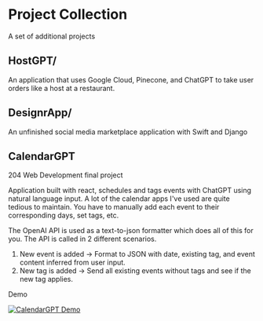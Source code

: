 # Project Collection

A set of additional projects  

## HostGPT/
An application that uses Google Cloud, Pinecone, and ChatGPT to take user orders like a host at a restaurant.

## DesignrApp/
An unfinished social media marketplace application with Swift and Django

## CalendarGPT
204 Web Development final project

Application built with react, schedules and tags events with ChatGPT using natural language input.
A lot of the calendar apps I've used are quite tedious to maintain. You have to manually add each event to their corresponding days, set tags, etc.

The OpenAI API is used as a text-to-json formatter which does all of this for you. The API is called in 2 different scenarios.

1. New event is added -> Format to JSON with date, existing tag, and event content inferred from user input.
2. New tag is added -> Send all existing events without tags and see if the new tag applies.

Demo

[![CalendarGPT Demo](https://img.youtube.com/vi/Kg8LHG0mfD0/0.jpg)](https://www.youtube.com/watch?v=Kg8LHG0mfD0)



